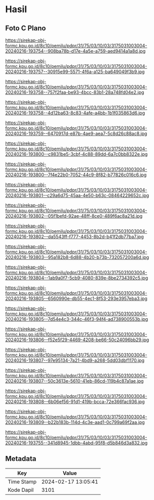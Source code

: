 # Hasil

## Foto C Plano

https://sirekap-obj-formc.kpu.go.id/8c10/pemilu/pdpr/31/75/03/10/03/3175031003004-20240216-193754--908ba78b-d17e-4a5e-a759-aed9414a1a8d.jpg

https://sirekap-obj-formc.kpu.go.id/8c10/pemilu/pdpr/31/75/03/10/03/3175031003004-20240216-193757--30915e99-5571-4f6a-a125-ba649049f3b9.jpg

https://sirekap-obj-formc.kpu.go.id/8c10/pemilu/pdpr/31/75/03/10/03/3175031003004-20240216-193758--757f2faa-be93-4bcc-83b1-28a748fd04e2.jpg

https://sirekap-obj-formc.kpu.go.id/8c10/pemilu/pdpr/31/75/03/10/03/3175031003004-20240216-193758--4d12ba63-8c83-4afe-a4bb-1b1f035863d6.jpg

https://sirekap-obj-formc.kpu.go.id/8c10/pemilu/pdpr/31/75/03/10/03/3175031003004-20240216-193759--6470917d-e87b-4ae9-aea7-5c8d26c88ac8.jpg

https://sirekap-obj-formc.kpu.go.id/8c10/pemilu/pdpr/31/75/03/10/03/3175031003004-20240216-193800--c9831be5-3cbf-4c88-89dd-6a7c0bb8322e.jpg

https://sirekap-obj-formc.kpu.go.id/8c10/pemilu/pdpr/31/75/03/10/03/3175031003004-20240216-193800--7f4e22b0-7052-44c9-8f82-b77826c016c6.jpg

https://sirekap-obj-formc.kpu.go.id/8c10/pemilu/pdpr/31/75/03/10/03/3175031003004-20240216-193801--c29a6d75-45aa-4e50-b63c-08464229652c.jpg

https://sirekap-obj-formc.kpu.go.id/8c10/pemilu/pdpr/31/75/03/10/03/3175031003004-20240216-193802--05f1befd-92ae-48ff-8ce0-489f6ac8a21d.jpg

https://sirekap-obj-formc.kpu.go.id/8c10/pemilu/pdpr/31/75/03/10/03/3175031003004-20240216-193802--da5543ff-f777-4453-8b2d-b41f2db77ba7.jpg

https://sirekap-obj-formc.kpu.go.id/8c10/pemilu/pdpr/31/75/03/10/03/3175031003004-20240216-193803--95a182b8-6d88-4b20-b73b-732057200a6d.jpg

https://sirekap-obj-formc.kpu.go.id/8c10/pemilu/pdpr/31/75/03/10/03/3175031003004-20240216-193804--1ab9a0f7-5cb9-4080-839e-8be2734392c5.jpg

https://sirekap-obj-formc.kpu.go.id/8c10/pemilu/pdpr/31/75/03/10/03/3175031003004-20240216-193805--6560990e-db55-4ec1-8f53-293e3957eba3.jpg

https://sirekap-obj-formc.kpu.go.id/8c10/pemilu/pdpr/31/75/03/10/03/3175031003004-20240216-193805--7d54e4c3-344c-46f3-94f4-ad738900553b.jpg

https://sirekap-obj-formc.kpu.go.id/8c10/pemilu/pdpr/31/75/03/10/03/3175031003004-20240216-193806--f52e5f29-4469-4208-be66-50c24096bb29.jpg

https://sirekap-obj-formc.kpu.go.id/8c10/pemilu/pdpr/31/75/03/10/03/3175031003004-20240216-193807--97e95134-7a21-4bd9-a268-5dd03dbf1170.jpg

https://sirekap-obj-formc.kpu.go.id/8c10/pemilu/pdpr/31/75/03/10/03/3175031003004-20240216-193807--50c3613e-5610-41eb-86cd-119b4c87a1ae.jpg

https://sirekap-obj-formc.kpu.go.id/8c10/pemilu/pdpr/31/75/03/10/03/3175031003004-20240216-193808--6b06ef56-91d1-419b-bcca-72e366fac936.jpg

https://sirekap-obj-formc.kpu.go.id/8c10/pemilu/pdpr/31/75/03/10/03/3175031003004-20240216-193809--b22b183b-114d-4c3e-aad1-0c799a69f2aa.jpg

https://sirekap-obj-formc.kpu.go.id/8c10/pemilu/pdpr/31/75/03/10/03/3175031003004-20240216-193755--341d8945-1dbb-4abd-95f8-d5b846d3a832.jpg


## Metadata

| Key        | Value               |
| ---------- | ------------------- |
| Time Stamp | 2024-02-17 13:05:41 |
| Kode Dapil | 3101                |



